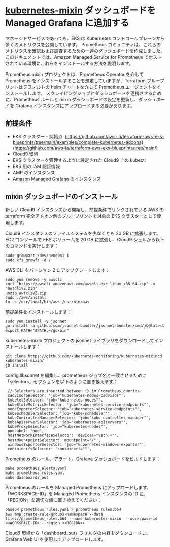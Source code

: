 # [**kubernetes-mixin**](https://github.com/kubernetes-monitoring/kubernetes-mixin) ダッシュボードを Managed Grafana に追加する

マネージドサービスであっても、EKS は Kubernetes コントロールプレーンから多くのメトリクスを公開しています。
Prometheus コミュニティは、これらのメトリクスを確認および調査するための一連のダッシュボードを作成しました。
このドキュメントでは、Amazon Managed Service for Prometheus でホストされている環境にこれらをインストールする方法を説明します。

Prometheus mixin プロジェクトは、Prometheus Operator を介して Prometheus をインストールすることを想定していますが、Terraform ブループリントはデフォルトの helm チャートを介して Prometheus エージェントをインストールします。
スクレイピングジョブとダッシュボードを連携させるために、Prometheus ルールと mixin ダッシュボードの設定を更新し、ダッシュボードを Grafana インスタンスにアップロードする必要があります。



## 前提条件

* EKS クラスター - 開始点: [https://github.com/aws-ia/terraform-aws-eks-blueprints/tree/main/examples/complete-kubernetes-addons](https://github.com/aws-ia/terraform-aws-eks-blueprints/tree/main/)
* Cloud9 環境
* EKS クラスターを管理するように設定された Cloud9 上の kubectl
* EKS 用の IAM 認証情報
* AMP のインスタンス
* Amazon Managed Grafana のインスタンス





## mixin ダッシュボードのインストール

新しい Cloud9 インスタンスから開始し、前提条件でリンクされている AWS の terraform 完全アドオン例のブループリントを対象の EKS クラスターとして使用します。

Cloud9 インスタンスのファイルシステムを少なくとも 20 GB に拡張します。EC2 コンソールで EBS ボリュームを 20 GB に拡張し、Cloud9 シェルから以下のコマンドを実行します：

```
sudo growpart /dev/nvme0n1 1
sudo xfs_growfs -d /
```

AWS CLI をバージョン 2 にアップグレードします：

```
sudo yum remove -y awscli
curl "https://awscli.amazonaws.com/awscli-exe-linux-x86_64.zip" -o "awscliv2.zip"
unzip awscliv2.zip
sudo ./aws/install
ln -s /usr/local/bin/aws /usr/bin/aws
```

前提条件をインストールします：

```
sudo yum install -y jsonnet
go install -a github.com/jsonnet-bundler/jsonnet-bundler/cmd/jb@latest
export PATH="$PATH:~/go/bin"
```

kubernetes-mixin プロジェクトの jsonnet ライブラリをダウンロードしてインストールします：

```
git clone https://github.com/kubernetes-monitoring/kubernetes-mixincd kubernetes-mixin/
jb install
```

config.libsonnet を編集し、prometheus ジョブ名と一致させるために「selectors」セクションを以下のように置き換えます：

```
 // Selectors are inserted between {} in Prometheus queries.
 cadvisorSelector: 'job="kubernetes-nodes-cadvisor"',
 kubeletSelector: 'job="kubernetes-nodes"',
 kubeStateMetricsSelector: 'job="kubernetes-service-endpoints"',
 nodeExporterSelector: 'job="kubernetes-service-endpoints"',
 kubeSchedulerSelector: 'job="kube-scheduler"',
 kubeControllerManagerSelector: 'job="kube-controller-manager"',
 kubeApiserverSelector: 'job="kubernetes-apiservers"',
 kubeProxySelector: 'job="kubernetes-nodes"',
 podLabel: 'pod',
 hostNetworkInterfaceSelector: 'device!~"veth.+"',
 hostMountpointSelector: 'mountpoint="/"',
 windowsExporterSelector: 'job="kubernetes-windows-exporter"',
 containerfsSelector: 'container!=""',
```

Prometheus のルール、アラート、Grafana ダッシュボードをビルドします：

```
make prometheus_alerts.yaml
make prometheus_rules.yaml
make dashboards_out
```

Prometheus のルールを Managed Prometheus にアップロードします。「WORKSPACE-ID」を Managed Prometheus インスタンスの ID に、「REGION」を適切な値に置き換えてください：

```
base64 prometheus_rules.yaml > prometheus_rules.b64
aws amp create-rule-groups-namespace --data file://prometheus_rules.b64 --name kubernetes-mixin  --workspace-id <<WORKSPACE-ID> --region <<REGION>>
```

Cloud9 環境から「dashboard_out」フォルダの内容をダウンロードし、Grafana Web UI を使用してアップロードします。
